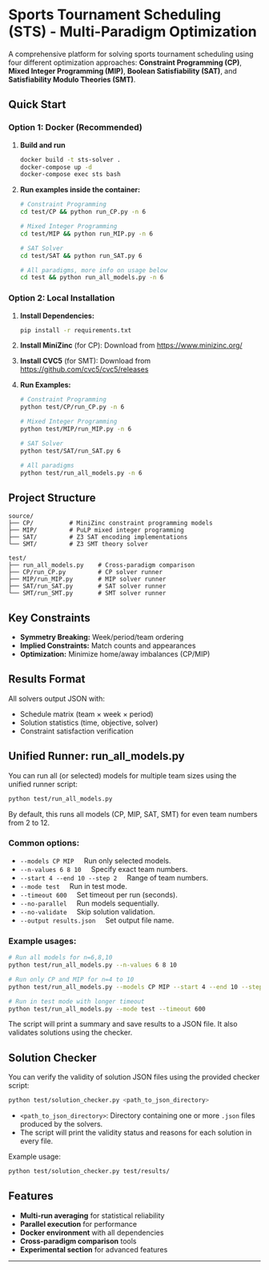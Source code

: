 # Sports Tournament Scheduling (STS) - Multi-Paradigm Optimization

A comprehensive platform for solving sports tournament scheduling using four different optimization approaches: **Constraint Programming (CP)**, **Mixed Integer Programming (MIP)**, **Boolean Satisfiability (SAT)**, and **Satisfiability Modulo Theories (SMT)**.

## Quick Start

### Option 1: Docker (Recommended)

1. **Build and run**
   ```bash
   docker build -t sts-solver .
   docker-compose up -d
   docker-compose exec sts bash
   ```

2. **Run examples inside the container:**
   ```bash
   # Constraint Programming
   cd test/CP && python run_CP.py -n 6
   
   # Mixed Integer Programming  
   cd test/MIP && python run_MIP.py -n 6
   
   # SAT Solver
   cd test/SAT && python run_SAT.py 6
   
   # All paradigms, more info on usage below
   cd test && python run_all_models.py -n 6
   ```

### Option 2: Local Installation

1. **Install Dependencies:**
   ```bash
   pip install -r requirements.txt
   ```

2. **Install MiniZinc** (for CP): Download from https://www.minizinc.org/

3. **Install CVC5** (for SMT): Download from https://github.com/cvc5/cvc5/releases

4. **Run Examples:**
   ```bash
   # Constraint Programming
   python test/CP/run_CP.py -n 6
   
   # Mixed Integer Programming  
   python test/MIP/run_MIP.py -n 6
   
   # SAT Solver
   python test/SAT/run_SAT.py 6
   
   # All paradigms
   python test/run_all_models.py -n 6
   ```



## Project Structure

```
source/
├── CP/          # MiniZinc constraint programming models
├── MIP/         # PuLP mixed integer programming
├── SAT/         # Z3 SAT encoding implementations  
└── SMT/         # Z3 SMT theory solver

test/
├── run_all_models.py    # Cross-paradigm comparison
├── CP/run_CP.py         # CP solver runner
├── MIP/run_MIP.py       # MIP solver runner
├── SAT/run_SAT.py       # SAT solver runner
└── SMT/run_SMT.py       # SMT solver runner
```

## Key Constraints

- **Symmetry Breaking:** Week/period/team ordering
- **Implied Constraints:** Match counts and appearances
- **Optimization:** Minimize home/away imbalances (CP/MIP)

## Results Format

All solvers output JSON with:
- Schedule matrix (team × week × period)
- Solution statistics (time, objective, solver)
- Constraint satisfaction verification

## Unified Runner: run_all_models.py

You can run all (or selected) models for multiple team sizes using the unified runner script:

```bash
python test/run_all_models.py
```

By default, this runs all models (CP, MIP, SAT, SMT) for even team numbers from 2 to 12.

### Common options:

- `--models CP MIP` &nbsp;&nbsp;&nbsp;&nbsp;Run only selected models.
- `--n-values 6 8 10` &nbsp;&nbsp;&nbsp;&nbsp;Specify exact team numbers.
- `--start 4 --end 10 --step 2` &nbsp;&nbsp;&nbsp;&nbsp;Range of team numbers.
- `--mode test` &nbsp;&nbsp;&nbsp;&nbsp;Run in test mode.
- `--timeout 600` &nbsp;&nbsp;&nbsp;&nbsp;Set timeout per run (seconds).
- `--no-parallel` &nbsp;&nbsp;&nbsp;&nbsp;Run models sequentially.
- `--no-validate` &nbsp;&nbsp;&nbsp;&nbsp;Skip solution validation.
- `--output results.json` &nbsp;&nbsp;&nbsp;&nbsp;Set output file name.

### Example usages:

```bash
# Run all models for n=6,8,10
python test/run_all_models.py --n-values 6 8 10

# Run only CP and MIP for n=4 to 10
python test/run_all_models.py --models CP MIP --start 4 --end 10 --step 2

# Run in test mode with longer timeout
python test/run_all_models.py --mode test --timeout 600
```

The script will print a summary and save results to a JSON file. It also validates solutions using the checker.

## Solution Checker

You can verify the validity of solution JSON files using the provided checker script:

```bash
python test/solution_checker.py <path_to_json_directory>
```

- `<path_to_json_directory>`: Directory containing one or more `.json` files produced by the solvers.
- The script will print the validity status and reasons for each solution in every file.

Example usage:
```bash
python test/solution_checker.py test/results/
```

## Features

- **Multi-run averaging** for statistical reliability
- **Parallel execution** for performance
- **Docker environment** with all dependencies
- **Cross-paradigm comparison** tools
- **Experimental section** for advanced features

---



